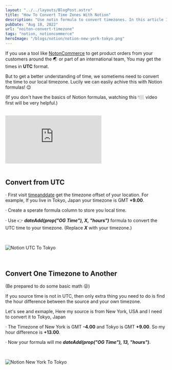 ```yaml
---
layout: "../../layouts/BlogPost.astro"
title: "How To Convert Time Zones With Notion"
description: "Use notin formula to convert timezones. In this article I gave an example of converting from UTC to Tokyo, Japan and also from New York, USA to Tokyo, Japan."
pubDate: "Aug 18, 2022"
url: "noiton-convert-timezone"
tags: "notion, notioncommerce"
heroImage: "/blogs/notion/notion-new-york-tokyo.png"
---
```


If you use a tool like <a href="https://notioncommerce.com" target="_blank">NotonCommerce</a> to get product orders from your customers around the 🌏 or part of an international team, You may get the times in **UTC** format.

But to get a better understanding of time, we sometiems need to convert the time to our local timezone. Lucily we can easliy achive this with Notion formulas! 😌

(If you don't have the basics of Notion formulas, watching this 👇🏼 video first will be very helpful.)

<br />

<iframe class="w-full md:w-3/4 h-52 md:h-80" src="https://www.youtube.com/embed/e_jAOh7JO_Q" title="YouTube video player" frameborder="0" allow="accelerometer; autoplay; clipboard-write; encrypted-media; gyroscope; picture-in-picture" allowfullscreen></iframe>

<br />
<br />

## Convert from UTC

· First visit <a href="https://www.timeanddate.com/time/zone/japan/tokyo" target="_blank">timeanddate</a> get the timezone offset of your location. For example, If you live in Tokyo, Japan your timezone is GMT **+9.00**.

· Create a sperate formula column to store you local time.

· Use 👉 **_dateAdd(prop("OG Time"), X, "hours")_** formula to convert the UTC time to your timezone. (Replace **_X_** with your timezone.)

<br />

![Notion UTC To Tokyo](/blogs/notion/notion-utc-tokyo.png)

<br />

## Convert One Timezone to Another

(Be prepared to do some basic math 😜)

If you source time is not in UTC, then only extra thing you need to do is find the hour difference between the source and your own timezone.

Let's see and exmaple,
Here my source is from New York, USA and I need to convert it to Tokyo, Japan

· The Timezone of New York is GMT **-4.00** and Tokyo is GMT **+9.00**. So my hour difference is **+13.00**.

· Now your formula will me **_dateAdd(prop("OG Time"), 13, "hours")_**.

<br />

![Notion New York To Tokyo](/blogs/notion/notion-new-york-tokyo.png)

<br />
